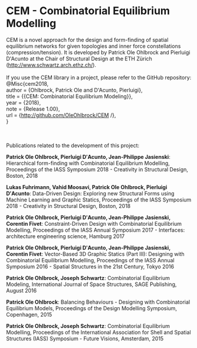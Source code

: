 # CEM - Combinatorial Equilibrium Modelling

CEM is a novel approach for the design and form-finding of spatial equilibrium networks for given topologies and inner force constellations (compression/tension). It is developed by Patrick Ole Ohlbrock and Pierluigi D'Acunto at the Chair of Structural Design at the ETH Zürich (http://www.schwartz.arch.ethz.ch/).
<br/>
<br/>
If you use the CEM library in a project, please refer to the GitHub repository: <br/>
@Misc{cem2018,<br/>
  author = {Ohlbrock, Patrick Ole and D'Acunto, Pierluigi},<br/>
  title  = {{CEM: Combinatorial Equilibrium Modeling}},<br/>
  year   = {2018},<br/>
  note   = {Release 1.00},<br/>
  url    = {http://github.com/OleOhlbrock/CEM /},<br/>
}<br/>
<br/>
<br/>

Publications related to the development of this project:

__Patrick Ole Ohlbrock, Pierluigi D′Acunto, Jean-Philippe Jasienski__: Hierarchical form-finding with Combinatorial Equilibrium Modelling, Proceedings of the IASS Symposium 2018 - Creativity in Structural Design, Boston, 2018 

__Lukas Fuhrimann, Vahid Moosavi, Patrick Ole Ohlbrock, Pierluigi D′Acunto__: Data-Driven Design: Exploring new Structural Forms using Machine Learning and Graphic Statics, Proceedings of the IASS Symposium 2018 - Creativity in Structural Design, Boston, 2018

__Patrick Ole Ohlbrock, Pierluigi D′Acunto, Jean-Philippe Jasienski, Corentin Fivet__: Constraint-Driven Design with Combinatorial Equilibrium Modelling, Proceedings of the IASS Annual Symposium 2017 - Interfaces: architecture engineering science, Hamburg 2017

__Patrick Ole Ohlbrock, Pierluigi D′Acunto, Jean-Philippe Jasienski, Corentin Fivet__: Vector-Based 3D Graphic Statics (Part III): Designing with Combinatorial Equilibrium Modelling, Proceedings of the IASS Annual Symposium 2016 - Spatial Structures in the 21st Century, Tokyo 2016

__Patrick Ole Ohlbrock, Joseph Schwartz__: Combinatorial Equilibrium Modeling, International Journal of Space Structures, SAGE Publishing, August 2016

__Patrick Ole Ohlbrock__: Balancing Behaviours - Designing with Combinatorial Equilibrium Models, Proceedings of the Design Modelling Symposium, Copenhagen, 2015

__Patrick Ole Ohlbrock, Joseph Schwartz__: Combinatorial Equilibrium Modelling, Proceedings of the International Association for Shell and Spatial Structures (IASS) Symposium - Future Visions, Amsterdam, 2015
